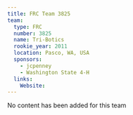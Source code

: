 ```yaml
---
title: FRC Team 3825
team:
  type: FRC
  number: 3825
  name: Tri-Botics
  rookie_year: 2011
  location: Pasco, WA, USA
  sponsors:
    - jcpenney
    - Washington State 4-H
  links:
    Website: 
---
```

No content has been added for this team